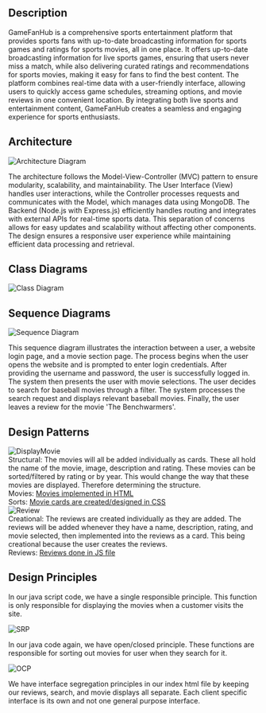## Description
GameFanHub is a comprehensive sports entertainment platform that provides sports fans with up-to-date broadcasting information for sports games and ratings for sports movies, all in one place. It offers up-to-date broadcasting information for live sports games, ensuring that users never miss a match, while also delivering curated ratings and recommendations for sports movies, making it easy for fans to find the best content. The platform combines real-time data with a user-friendly interface, allowing users to quickly access game schedules, streaming options, and movie reviews in one convenient location. By integrating both live sports and entertainment content, GameFanHub creates a seamless and engaging experience for sports enthusiasts.

## Architecture 
![Architecture Diagram](ArchitectureUML.png)

The architecture follows the Model-View-Controller (MVC) pattern to ensure modularity, scalability, and maintainability. The User Interface (View) handles user interactions, while the Controller processes requests and communicates with the Model, which manages data using MongoDB. The Backend (Node.js with Express.js) efficiently handles routing and integrates with external APIs for real-time sports data. This separation of concerns allows for easy updates and scalability without affecting other components. The design ensures a responsive user experience while maintaining efficient data processing and retrieval.
## Class Diagrams
![Class Diagram](Class_Implementation.png)


## Sequence Diagrams
![Sequence Diagram](Sequence_userSearchesThroughFilter.drawio.png)

This sequence diagram illustrates the interaction between a user, a website login page, and a movie section page. The process begins when the user opens the website and is prompted to enter login credentials. After providing the username and password, the user is successfully logged in. The system then presents the user with movie selections. The user decides to search for baseball movies through a filter. The system processes the search request and displays relevant baseball movies. Finally, the user leaves a review for the movie 'The Benchwarmers'.
## Design Patterns
![DisplayMovie](DisplayMovie.png)
<br>
Structural: The movies will all be added individually as cards. These all hold the name of the movie, image, description and rating. These movies can be sorted/filtered by rating or by year. This would change the way that these movies are displayed. Therefore determining the structure. 
<br>
Movies: [Movies implemented in HTML](https://github.com/Braydew-NAU/SportsWebsite/edit/main/index.html)
<br>
Sorts: [Movie cards are created/designed in CSS](https://github.com/Braydew-NAU/SportsWebsite/edit/main/styles.css)
<br>
![Review](Review.png)
<br>
Creational: The reviews are created individually as they are added. The reviews will be added whenever they have a name, description, rating, and movie selected, then implemented into the reviews as a card. This being creational because the user creates the reviews. 
<br>
Reviews: [Reviews done in JS file](https://github.com/Braydew-NAU/SportsWebsite/edit/main/script.js)


## Design Principles
In our java script code, we have a single responsible principle. This function is only responsible for displaying the movies when a customer visits the site.  

![SRP](function_call.png) 

In our java code again, we have open/closed principle. These functions are responsible for sorting out movies for user when they search for it.  

![OCP](closed_principle.png) 

We have interface segregation principles in our index html file by keeping our reviews, search, and movie displays all separate. Each client specific interface is its own and not one general purpose interface.
